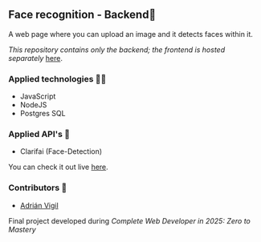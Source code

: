 ## Face recognition - Backend🚀

A web page where you can upload an image and it detects faces within it.  

_This repository contains only the backend; the frontend is hosted separately_ [here](https://github.com/insightvigil/face-recognition-brain-frontend).

### Applied technologies 🧑‍💻
- JavaScript
- NodeJS
- Postgres SQL

### Applied API's 🧩
- Clarifai (Face-Detection)

You can check it out live [here](https://insightvigil.github.io/[repository-name]/).

### Contributors 🤝
- [Adrián Vigil](https://github.com/insightvigil)

Final project developed during _Complete Web Developer in 2025: Zero to Mastery_
